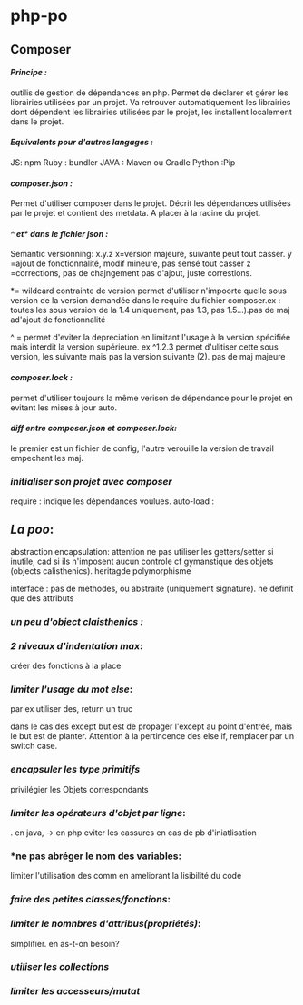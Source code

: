 # php-po

## **Composer**

#### *Principe :*

outilis de gestion de dépendances en php. Permet de déclarer et gérer les librairies utilisées par un projet. Va retrouver automatiquement les librairies dont dépendent les librairies utilisées par le projet, les installent localement dans le projet.

#### *Equivalents pour d'autres langages :*

JS: npm
Ruby : bundler
JAVA : Maven ou Gradle
Python :Pip

#### *composer.json :*

Permet d'utiliser composer dans le projet. Décrit les dépendances utilisées par le projet et contient des metdata. A placer à la racine du projet.

#### *^ et\* dans le fichier json :*

Semantic versionning: x.y.z
x=version majeure, suivante peut tout casser.
y =ajout de fonctionnalité, modif mineure, pas sensé tout casser
z =corrections, pas de chajngement pas d'ajout, juste correstions.

\*= wildcard contrainte de version  permet d'utiliser n'impoorte quelle sous version de la version demandée dans le require du fichier composer.ex : toutes les sous version de la 1.4 uniquement, pas 1.3, pas 1.5...).pas de maj ad'ajout de fonctionnalité


^ = permet d'eviter la depreciation en limitant l'usage à la version spécifiée mais interdit la version supérieure. ex \^1.2.3 permet d'ulitiser cette sous version, les suivante mais pas la version suivante (2). pas de maj majeure

#### *composer.lock :*

permet d'utiliser toujours la même verison de dépendance pour le projet en evitant les mises à jour auto.

#### *diff entre composer.json et composer.lock:*
le premier est un fichier de config, l'autre verouille la version de travail empechant les maj.

### ***initialiser son projet avec composer***


require : indique les dépendances voulues.
auto-load :

## *La poo*:

abstraction
encapsulation: attention ne pas utiliser les getters/setter si inutile, cad si ils n'imposent aucun controle
cf gymanstique des objets (objects calisthenics).
heritagde
polymorphisme

interface : pas de methodes, ou abstraite (uniquement signature). ne definit que des attributs

### *un peu d'object claisthenics :*

### *2 niveaux d'indentation max*:

créer des fonctions à la place

### *limiter l'usage du mot else*:

par ex utiliser des, return un truc

dans le cas des except but est de propager l'except au point d'entrée, mais le but est de planter. Attention à la pertincence des else if, remplacer par un switch case.

### *encapsuler les type primitifs*

privilégier les Objets correspondants

### *limiter les opérateurs d'objet par ligne*:

. en java, -> en php
eviter les cassures en cas de pb d'iniatlisation

### *ne pas abréger le nom des variables:

limiter l'utilisation des comm en ameliorant la lisibilité du code

### *faire des petites classes/fonctions*:

### *limiter le nomnbres d'attribus(propriétés)*:

simplifier. en as-t-on besoin?

### *utiliser les collections*

### *limiter les accesseurs/mutat*


